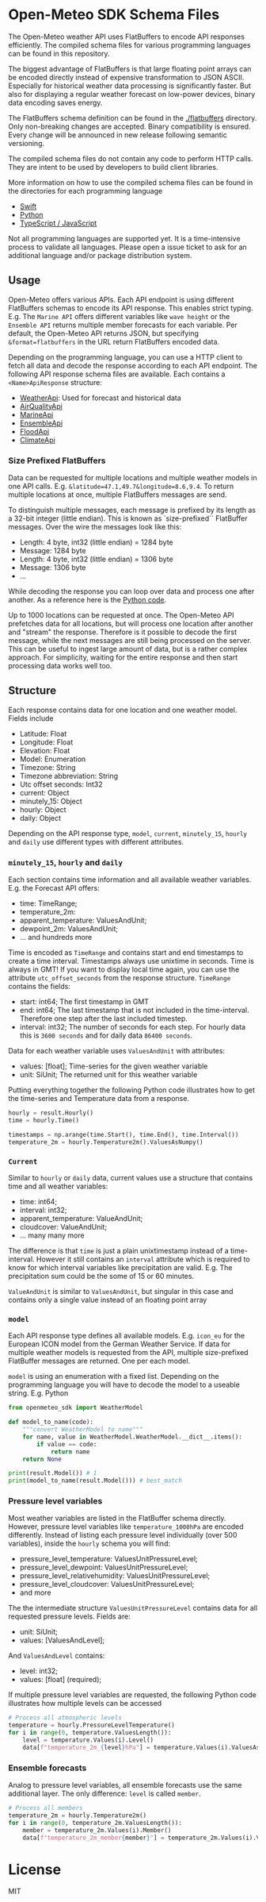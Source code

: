# Open-Meteo SDK Schema Files

The Open-Meteo weather API uses FlatBuffers to encode API responses efficiently. The compiled schema files for various programming languages can be found in this repository.

The biggest advantage of FlatBuffers is that large floating point arrays can be encoded directly instead of expensive transformation to JSON ASCII. Especially for historical weather data processing is significantly faster. But also for displaying a regular weather forecast on low-power devices, binary data encoding saves energy.

The FlatBuffers schema definition can be found in the [./flatbuffers](./flatbuffers) directory. Only non-breaking changes are accepted. Binary compatibility is ensured. Every change will be announced in new release following semantic versioning.

The compiled schema files do not contain any code to perform HTTP calls. They are intent to be used by developers to build client libraries.

More information on how to use the compiled schema files can be found in the directories for each programming language
- [Swift](./swift/)
- [Python](./python/)
- [TypeScript / JavaScript](./ts/)

Not all programming languages are supported yet. It is a time-intensive process to validate all languages. Please open a issue ticket to ask for an additional language and/or package distribution system.

## Usage
Open-Meteo offers various APIs. Each API endpoint is using different FlatBuffers schemas to encode its API response. This enables strict typing. E.g. The `Marine API` offers different variables like `wave height` or the `Ensemble API` returns multiple member forecasts for each variable. Per default, the Open-Meteo API returns JSON, but specifying `&format=flatbuffers` in the URL return FlatBuffers encoded data.

Depending on the programming language, you can use a HTTP client to fetch all data and decode the response according to each API endpoint. The following API response schema files are available. Each contains a `<Name>ApiResponse` structure:
- [WeatherApi](./flatbuffers/weather_api.fbs): Used for forecast and historical data
- [AirQualityApi](./flatbuffers/air_quality_api.fbs)
- [MarineApi](./flatbuffers/marine_api.fbs)
- [EnsembleApi](./flatbuffers/ensemble_api.fbs)
- [FloodApi](./flatbuffers/flood_api.fbs)
- [ClimateApi](./flatbuffers/climate_api.fbs)


### Size Prefixed FlatBuffers
Data can be requested for multiple locations and multiple weather models in one API calls. E.g. `&latitude=47.1,49.7&longitude=8.6,9.4`. To return multiple locations at once, multiple FlatBuffers messages are send.

To distinguish multiple messages, each message is prefixed by its length as a 32-bit integer (little endian). This is known as `size-prefixed`` FlatBuffer messages. Over the wire the messages look like this:
- Length: 4 byte, int32 (little endian) = 1284 byte
- Message: 1284 byte
- Length: 4 byte, int32 (little endian) = 1306 byte
- Message: 1306 byte
- ...

While decoding the response you can loop over data and process one after another. As a reference here is the [Python code](https://github.com/open-meteo/python-requests/blob/a7eeee86b12a9868fedcb9768efa3a5a1d8a80a6/openmeteo_requests/Client.py#L29).

Up to 1000 locations can be requested at once. The Open-Meteo API prefetches data for all locations, but will process one location after another and "stream" the response. Therefore is it possible to decode the first message, while the next messages are still being processed on the server. This can be useful to ingest large amount of data, but is a rather complex approach. For simplicity, waiting for the entire response and then start processing data works well too.

## Structure
Each response contains data for one location and one weather model. Fields include
- Latitude: Float
- Longitude: Float
- Elevation: Float
- Model: Enumeration
- Timezone: String
- Timezone abbreviation: String
- Utc offset seconds: Int32
- current: Object
- minutely_15: Object
- hourly: Object
- daily: Object

Depending on the API response type, `model`, `current`, `minutely_15`, `hourly` and `daily` use different types with different attributes.

### `minutely_15`, `hourly` and `daily`
Each section contains time information and all available weather variables. E.g. the Forecast API offers:
- time: TimeRange;
- temperature_2m:
- apparent_temperature: ValuesAndUnit;
- dewpoint_2m: ValuesAndUnit;
- ... and hundreds more

Time is encoded as `TimeRange` and contains start and end timestamps to create a time interval. Timestamps always use unixtime in seconds. Time is always in GMT! If you want to display local time again, you can use the attribute `utc_offset_seconds` from the response structure. `TimeRange` contains the fields:
- start: int64; The first timestamp in GMT
- end: int64; The last timestamp that is not included in the time-interval. Therefore one step after the last included timestep.
- interval: int32; The number of seconds for each step. For hourly data this is `3600 seconds` and for daily data `86400 seconds`.

Data for each weather variable uses `ValuesAndUnit` with attributes:
- values: [float]; Time-series for the given weather variable
- unit: SiUnit; The returned unit for this weather variable

Putting everything together the following Python code illustrates how to get the time-series and Temperature data from a response.
```python
hourly = result.Hourly()
time = hourly.Time()

timestamps = np.arange(time.Start(), time.End(), time.Interval())
temperature_2m = hourly.Temperature2m().ValuesAsNumpy()
```

### `Current`
Similar to `hourly` or `daily` data, current values use a structure that contains time and all weather variables:
- time: int64;
- interval: int32;
- apparent_temperature: ValueAndUnit;
- cloudcover: ValueAndUnit;
- ... many many more

The difference is that `time` is just a plain unixtimestamp instead of a time-interval. However it still contains an `interval` attribute which is required to know for which interval variables like precipitation are valid. E.g. The precipitation sum could be the some of 15 or 60 minutes.

`ValueAndUnit` is similar to `ValuesAndUnit`, but singular in this case and contains only a single value instead of an floating point array

### `model`
Each API response type defines all available models. E.g. `icon_eu` for the European ICON model from the German Weather Service. If data for multiple weather models is requested from the API, multiple size-prefixed FlatBuffer messages are returned. One per each model.

`model` is using an enumeration with a fixed list. Depending on the programming language you will have to decode the model to a useable string. E.g. Python

```python
from openmeteo_sdk import WeatherModel

def model_to_name(code):
    """convert WeatherModel to name"""
    for name, value in WeatherModel.WeatherModel.__dict__.items():
        if value == code:
            return name
    return None

print(result.Model()) # 1
print(model_to_name(result.Model())) # best_match
```

### Pressure level variables
Most weather variables are listed in the FlatBuffer schema directly. However, pressure level variables like `temperature_1000hPa` are encoded differently. Instead of listing each pressure level individually (over 500 variables), inside the `hourly` schema you will find:
- pressure_level_temperature: ValuesUnitPressureLevel;
- pressure_level_dewpoint: ValuesUnitPressureLevel;
- pressure_level_relativehumidity: ValuesUnitPressureLevel;
- pressure_level_cloudcover: ValuesUnitPressureLevel;
- and more

The the intermediate structure `ValuesUnitPressureLevel` contains data for all requested pressure levels. Fields are: 
- unit: SiUnit;
- values: [ValuesAndLevel];

And `ValuesAndLevel` contains:
- level: int32;
- values: [float] (required);

If multiple pressure level variables are requested, the following Python code illustrates how multiple levels can be accessed

```python
# Process all atmospheric levels
temperature = hourly.PressureLevelTemperature()
for i in range(0, temperature.ValuesLength()):
	level = temperature.Values(i).Level()
	data[f"temperature_2m_{level}hPa"] = temperature.Values(i).ValuesAsNumpy()
```

### Ensemble forecasts
Analog to pressure level variables, all ensemble forecasts use the same additional layer. The only difference: `level` is called `member`.

```python
# Process all members
temperature_2m = hourly.Temperature2m()
for i in range(0, temperature_2m.ValuesLength()):
	member = temperature_2m.Values(i).Member()
	data[f"temperature_2m_member{member}"] = temperature_2m.Values(i).ValuesAsNumpy()
```

# License
MIT